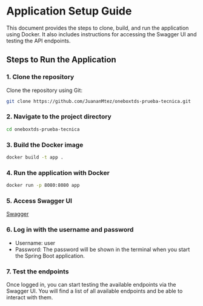 # Application Setup Guide

This document provides the steps to clone, build, and run the application using Docker. It also includes instructions for accessing the Swagger UI and testing the API endpoints.

## Steps to Run the Application

### 1. Clone the repository

Clone the repository using Git:

```bash
git clone https://github.com/JuananMtez/oneboxtds-prueba-tecnica.git
```

### 2. Navigate to the project directory
```bash
cd oneboxtds-prueba-tecnica
```

### 3. Build the Docker image
```bash
docker build -t app .
```

### 4. Run the application with Docker
```bash
docker run -p 8080:8080 app
```


### 5. Access Swagger UI
[Swagger](http://localhost:8080/swagger-ui/index.html)

### 6. Log in with the username and password

 - Username: user
 - Password: The password will be shown in the terminal when you start the Spring Boot application.

### 7. Test the endpoints
Once logged in, you can start testing the available endpoints via the Swagger UI. You will find a list of all available endpoints and be able to interact with them.